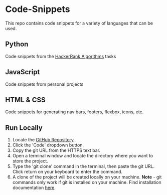 # Code-Snippets
This repo contains code snippets for a variety of languages that can be used. 

## Python 
Code snippets from the [HackerRank Algorithms](https://www.hackerrank.com/domains/algorithms?filters%5Bsubdomains%5D%5B%5D=warmup) tasks


## JavaScript
Code snippets from personal projects

## HTML & CSS
Code snippets for generating nav bars, footers, flexbox, icons, etc.

## Run Locally
1. Locate the [GitHub Repository](https://github.com/emmaC11/Code-Snippets).
2. Click the 'Code' dropdown button.
3. Copy the git URL from the HTTPS text bar.
4. Open a terminal window and locate the directory where you want to store the project.
5. Type the 'git clone' command in the terminal, then paste the git URL. Click return on your keyboard to enter the command.
6. A clone of the project will be created locally on your machine.
**Note** - git commands only work if git is installed on your machine. Find installation documentation [here](https://git-scm.com/).